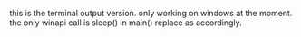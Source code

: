 this is the terminal output version.
only working on windows at the moment.
the only winapi call is sleep() in main()
replace as accordingly.